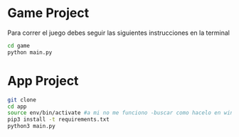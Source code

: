 # Game Project

Para correr el juego debes seguir las siguientes instrucciones en la terminal

```sh
cd game
python main.py
```


# App Project

```sh
git clone
cd app
source env/bin/activate #a mi no me funciono -buscar como hacelo en windows
pip3 install -t requirements.txt
python3 main.py
```
